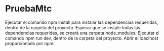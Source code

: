 # PruebaMtc

Ejecutar el comando npm install para instalar las dependencias requeridas, dentro de la carpeta del proyecto. 
Esperar que se instale todas las dependencias requeridas, se creará una carpeta node_modules.
Ejecutar el comando npm run dev, dentro de la carpeta del proyecto.
Abrir el loaclhost proporcionado por npm.
